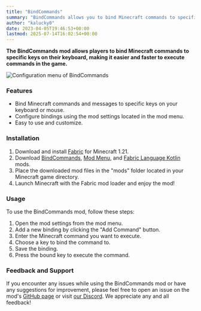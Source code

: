 ```yaml
---
title: "BindCommands"
summary: "BindCommands allows you to bind Minecraft commands to specific keys on your keyboard, making it easier and faster to execute commands in the game."
author: "kalucky0"
date: 2023-04-05T19:46:53+00:00
lastmod: 2025-07-14T16:02:54+00:00
---
```


**The BindCommands mod allows players to bind Minecraft commands to specific keys on their keyboard, making it easier and faster to execute commands in the game.**

![Configuration menu of BindCommands](/images/bind-cmd-menu.webp "Screenshot from configuration menu")

### Features

- Bind Minecraft commands and messages to specific keys on your keyboard or mouse.
- Configure bindings using the mod settings located in the mod menu.
- Easy to use and customize.

### Installation

1. Download and install [Fabric](https://fabricmc.net/use/installer/) for Minecraft 1.21.
2. Download [BindCommands](https://www.curseforge.com/minecraft/mc-mods/bindcommands), [Mod Menu](https://github.com/TerraformersMC/ModMenu), and [Fabric Language Kotlin](https://github.com/FabricMC/fabric-language-kotlin) mods.
3. Place the downloaded mod files in the "mods" folder located in your Minecraft game directory.
4. Launch Minecraft with the Fabric mod loader and enjoy the mod!

### Usage

To use the BindCommands mod, follow these steps:

1. Open the mod settings from the mod menu.
2. Add a new binding by clicking the "Add Command" button.
3. Enter the Minecraft command you want to execute.
4. Choose a key to bind the command to.
5. Save the binding.
6. Press the bound key to execute the command.

### Feedback and Support

If you encounter any issues while using the BindCommands mod or have any suggestions for improvement,
please feel free to open an issue on the mod's [GitHub page](https://github.com/devs-immortal/bind-cmd/issues) or visit [our Discord](https://discord.com/invite/TvuNtNYEvr). We appreciate any and all feedback!